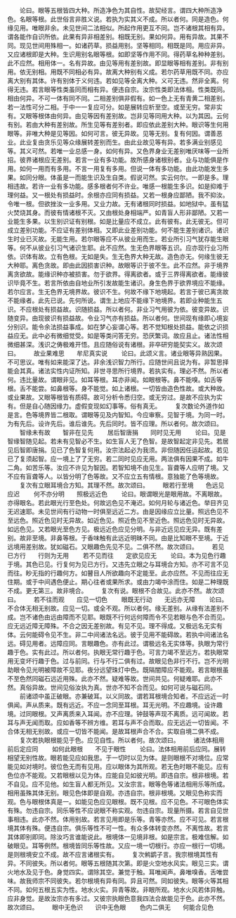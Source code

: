 <!-- { "loadSidebar": true } -->
　　论曰。眼等五根皆四大种。所造净色为其自性。故契经言。谓四大种所造净色。名眼等根。此世俗言非胜义说。若执为实其义不成。所以者何。同是造色。何缘见用。唯眼非余。未见世间二法相似。所起作用更互不同。岂不诸根其相有异。谓各能作自识所依。此果有异非相差别。相既无别。果如何异。用有异故。其果不同。现见世间用殊相一。如诸药草。损益用别。坚等相同。相既是同。用应非异。又应诸根即是大种。生识用别名眼等根。如即坚等作用不同。得药草名种种差别。此不应然。相用体一。名有异故。由见等用有差别故。即显眼等相有差别。非有别用。依无别相。用既不同相必有异。故离大种别有义成。若尔药草用既不同。亦应离大别有其体。许有别体于义何违。若如见等全离大种。义可无违。然非全离。何得无违。若言眼等性类虽同而相有异。便违自宗。汝宗性类即法体相。性类既同。相由何异。不可一体有同不同。二相差别俱非假有。如一色上无有青黄二相差别。若一法性可分二相。于中一一复应可分。如是展转应析至空。或至无穷。常非实有。又眼等根体由何异。由见等因有差别故。岂非见等同用大种。以为其因。云何有别。若由大种有差别故。所生见等有差别者。即应依此差别大种。眼识等生何用眼等。非唯大种是见等因。如何可言。彼无异故。见等无别。复有何因。谓善恶业。此业复由贪乐见等众缘展转差别而生。由此业故见等有异。若多满业别感见等。其义可然。若唯一业总感一身。如何有异。又色界身业无差别唯厌味等一业所招。彼界诸根应无差别。若言一业有多功能。故所感身诸根别者。业与功能俱是作用。如何一用而有多用。不言一用复有多用。但说一体有多功能。由此功能发生多果。如同分眼。体虽是一而能生识及生自类。假说可然。实云何尔。一即是多。理相违故。若许一业有多功能。感多根者何不许业。唯感一根能生多识。如是抑难于理何益。又一根处有损益时。余根亦应同有损益。又若一根身应鄙陋。我不抑汝。令唯一根。但欲挫汝一业多用。又业力故。无有诸根同时损益。如地狱中。虽有猛火焚烧其身。而彼有情诸根不灭。又由根处身相端严。如青盲人形非鄙陋。又若一业能生多果。以生别识证有别根。如是比量应不成立。此有彼有。此无彼无。但可成立差别功能。不应证有差别体相。又即此业差别功能。何不能生差别诸识。诸识生时业已灭故。无能生用。若尔眼等应不从彼业用而生。若业所引习气犹存能生眼等。何不从彼业引习气诸识生耶。此不应然。生无色界眼等五识。应亦现行业习所依。识体有故。立有色根。无如是失。生无色界大种无故。造色亦无。何缘生彼无大种耶。离色贪故。即由此因损害识种。故眼等识于彼不生。此不应然。非于境界离贪欲故。能缘识种亦被损害。勿于欲界。得离欲者。或于三界得离欲者。能缘彼识毕竟不生。若言所依由自地业所引发故能生诸识。身生色界于欲界境应不能缘。若尔应言。生无色界无境界故。彼识不生。何故不缘下地境起。若言于彼已离贪故不能缘者。此先已说。先何所说。谓生上地应不能缘下地境界。若即业种能生五识。不应根处有损益故。识随损益。所以者何。非业习气用彼为依。彼变异故。识随变异。由现彼识有损益故。令业习气亦有损益。所以者何。世间现有缘即心境妄分别识。能令余法损益事成。如在梦心妄谓心等。若不觉知根处损益。能依之识损益应无。此中必有微细觉受。如是等类问答无穷。恐厌繁词。故应且止。诸法性相微细甚深。浅识之俦极难开悟。且应随俗说有诸根。非卒研穷能契实义。故次颂曰。
　　故业果难思　　牟尼真实说
　　论曰。此颂义言。诸业眼等异熟因果。不可思议。唯有如来能深了达。非余浅识智力所行。应随世间且说为有。非暂思择能会其真。诸法实性内证所知。非世寻思所行境界。若执实有。理必不然。所以者何。违比量故。谓眼非见。如耳等根。耳亦非闻。如眼根等。鼻不能嗅。如舌等根。舌不能尝。如鼻根等。身不能觉。如上诸根。一切皆由造色性故。或大种故。或业果故。又眼等根皆有质碍。故可分析令悉归空。或无穷过。是故不应执为实有。但是自心随因缘力。虚假变现如幻事等。俗有真无。
　　复次数论外道作如是言。色等境界皆二根取。谓眼等见及内智知。今应审察。见智于境。为同一时。为有先后。设许先后。谁后谁先。先后同时。皆不应理。所以者何。故次颂曰。
　　智缘未有故　　智非在见先
　　居后智唐捐　　同时见无用
　　论曰。见是智缘智随见起。若未有见智必不生。如生盲人无了色智。是故智起定非见先。若居见后智即唐捐。见已了色智复何用。汝宗法起必为我须。非但随因任运起故。若见已了复须起智。应一境上了了无穷。若二同时见应无用。两法俱有因果不成。如牛二角。如苦乐等。汝应不许见为智因。若智知境不由见生。盲聋等人应明了境。又不应有盲聋等人。以皆分明了色等故。又不应立五有情根。意独能了色等境故。
　　复次有立眼耳境合方知。其理不然。故次颂曰。
　　眼若行至境　　色远见应迟
　　何不亦分明　　照极远近色
　　论曰。眼谓眼光是眼用故。不离眼故。亦得眼名。若此眼光行至色处。何故远色见不淹迟。如何月轮与诸近色。举目齐见无迟速耶。未见世间有行动物一时俱至远近二方。由是因缘应立比量。照远色见不至远色。照近色见时无异故。如近色见。照近色见不至近色。照远色见时无异故。如远色见。又若眼光至色方见。极远近色应见分明。与非近远见应无异。既有差别。故非至境。非鼻等根。于香味触有此远近明昧不同。由是比知眼不至境。于近远境用差别故。犹如磁石。又眼趣色先见不见。二俱不然。故次颂曰。
　　若见已方行　　行则为无用
　　若不见而往　　定欲见应无
　　论曰。本为见色行趣于境。其色已见。行复何为见已方行。又违先立眼之与耳境合方知。亦不可言不见而往。眇无指的行趣何方。如瞽目人所欲趣向不定能至。此亦应然。不见而往应无住期。或于中间遇色便止。期心往者或果所求。或由力竭中涂而住。如是二种理既不成。更无第三。故非境合。
　　复次有说。眼根不合故见。此亦不然。故次颂曰。
　　若不往而观　　应见一切色
　　眼既无行动　　无远亦无障
　　论曰。不合体无相无别故。应见一切。或全不观。所以者何。缘无差别。从缘有法差别不成。岂不诸色由远由障而不见耶。眼既不行何远何障而令不见若眼与色不合而见。应无远近障无障殊。不合之因无差别故。有见不见。理不得成。又极远名无实有体。云何能碍令见不生。非二中间诸法名远。彼于见用不能碍故。若执中间诸法名远。碍见用者。远障应同。言眼趣色。亦有此过。谓极远名无实体等。执眼为常行趣于色。实有此过。所以者何。执眼无常行趣于色。可言力竭不至远方。若执眼常用无变坏行趣于色。过与前同。行与不行二俱有过。故眼见色非行不行。岂不光明助眼令见光明被障故不见耶。夜分远望珠灯中色。既隔闇障应不能观。若言眼根虽不至色然同磁石远近用殊。此亦不然。疑难等故。世间共见。何疑难耶。此亦不然。真俗异故。世间见俗汝执为真。世亦不知不合而见。如何可说与磁石同。
　　前诸颂中虽正破眼。亦兼破耳。以义同故。谓若耳根境合知者。不应远近一时俱闻。声从质来。既有远近。不应一念同至耳根。耳无光明。不应趣境。设许趣境。过同眼根。又声离质来入耳闻。亦不应理。钟鼓等声现不离质。远可闻故。若耳与声无闻而取。应如香等不辨方维。若耳与声不合而取。应无远近一切皆闻。不合体无相无别故。或应一切皆不能闻。是故耳根声合不合。实取自境二俱不成。
　　复次若执眼根能见于色。应见自性。所以者何。故次颂曰。
　　诸法体相用　　前后定应同
　　如何此眼根　　不见于眼性
　　论曰。法体相用前后应同。展转相望无别性故。眼若能见应如我思。于一切时以见为体。是则眼根不对境位。应常能见如对境时。彼位色无而有见用。应以眼体为其所观。若无色时眼不能见。应有色位亦不能观。又若眼根以见为体。应能自见如彼光明。即违自宗。根非根境。若不自见。应不见他。如生盲人都无所见。又汝宗言。眼等色等诸法相用乐等所成。相用虽殊其体无别。眼见色体即是自观。亦违自宗。根非根境。又眼见色称实而观。色与眼根体真是一。如能见色应见眼根。既不见根。应不见色。不可眼色体实有殊。勿违自宗。同乐等性不应说眼不称实观。勿违自宗。现量所摄。若言自见世事相违。此亦不然。体用别故。若言见用即是乐等。青等亦然。应不可见。若言根境其体有殊。便违自宗。俱乐等性不可一性。有众多体转变亦然。不离性故。若言其体即别即同。除汝巧言谁能说此。根境体一见境非根。如是宗言。极难信解。如破眼见。耳等例然。根境皆同乐等性故。又应一境一切根行。亦应一根行一切境。是则根境安立不成。故不应言诸根实有。
　　复次鸺鹠子言。我宗根境其性有异。不同彼失。所以者何。眼等五根随其次第。即是火空地水风实。眼见三实。谓火地水及见于色。身觉四实。谓除其空。兼觉于触。耳唯闻声。鼻唯嗅香。舌唯尝味。故我师宗不同彼失。若尔根境有异有同。异且可然。同如彼失。眼等火等其相不同。如何五根五实为性。地水火实。异青等故。非眼所观。地水火风若体异触。应非身觉。是故汝宗亦有多过。又彼宗执眼色意我四法合故能见于色。此亦不然。故次颂曰。
　　眼中无色识　　识中无色眼
　　色内二俱无　　何能合见色
